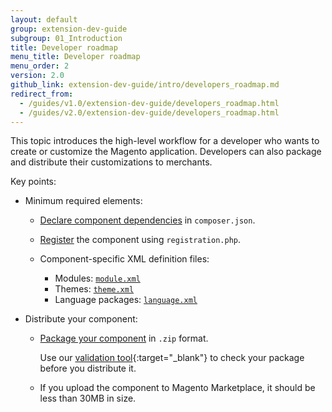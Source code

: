 ```yaml
---
layout: default
group: extension-dev-guide
subgroup: 01_Introduction
title: Developer roadmap
menu_title: Developer roadmap
menu_order: 2
version: 2.0
github_link: extension-dev-guide/intro/developers_roadmap.md
redirect_from:
  - /guides/v1.0/extension-dev-guide/developers_roadmap.html
  - /guides/v2.0/extension-dev-guide/developers_roadmap.html
---
```


This topic introduces the high-level workflow for a developer who wants to create or customize the Magento application. Developers can also package and distribute their customizations to merchants.

Key points:

*	Minimum required elements:

	*	<a href="{{page.baseurl}}/extension-dev-guide/build/composer-integration.html">Declare component dependencies</a> in `composer.json`.
	*	<a href="{{page.baseurl}}/extension-dev-guide/build/component-registration.html">Register</a> the component using `registration.php`.
	*	Component-specific XML definition files:

		*	Modules: <a href="{{page.baseurl}}/extension-dev-guide/build/create_component.html">`module.xml`</a>
		*	Themes: <a href="{{page.baseurl}}/frontend-dev-guide/themes/theme-create.html#fedg_create_theme_how-to_declare">`theme.xml`</a>
		*	Language packages: <a href="{{page.baseurl}}/config-guide/cli/config-cli-subcommands-i18n.html#config-cli-subcommands-xlate-pack-meta-xml">`language.xml`</a>
*	Distribute your component:

	*	<a href="{{page.baseurl}}/extension-dev-guide/package/package_module.html">Package your component</a> in `.zip` format.

		Use our [validation tool](https://github.com/magento/marketplace-tools){:target="_blank"} to check your package before you distribute it.
	*	If you upload the component to Magento Marketplace, it should be less than 30MB in size.

